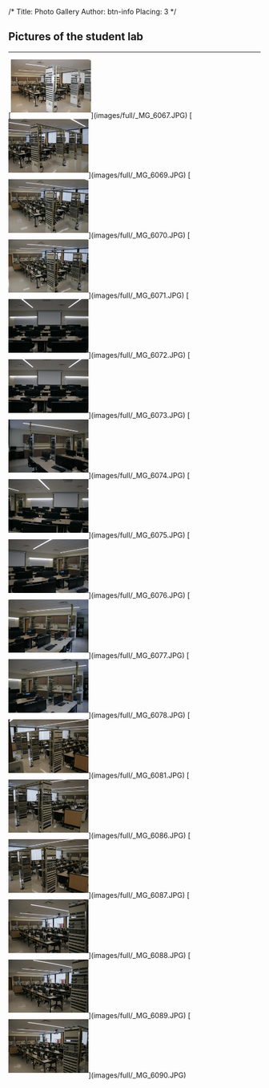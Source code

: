 /*
Title: Photo Gallery
Author: btn-info
Placing: 3
*/

<style>
img {
  margin-bottom:10px;
  max-width: 160px;
}
</style>

## Pictures of the student lab
<hr/>
[<img src='images/thumbs/_MG_6067.jpg'>](images/full/_MG_6067.JPG)
[<img src='images/thumbs/_MG_6069.jpg'>](images/full/_MG_6069.JPG)
[<img src='images/thumbs/_MG_6070.jpg'>](images/full/_MG_6070.JPG)
[<img src='images/thumbs/_MG_6071.jpg'>](images/full/_MG_6071.JPG)
[<img src='images/thumbs/_MG_6072.jpg'>](images/full/_MG_6072.JPG)
[<img src='images/thumbs/_MG_6073.jpg'>](images/full/_MG_6073.JPG)
[<img src='images/thumbs/_MG_6074.jpg'>](images/full/_MG_6074.JPG)
[<img src='images/thumbs/_MG_6075.jpg'>](images/full/_MG_6075.JPG)
[<img src='images/thumbs/_MG_6076.jpg'>](images/full/_MG_6076.JPG)
[<img src='images/thumbs/_MG_6077.jpg'>](images/full/_MG_6077.JPG)
[<img src='images/thumbs/_MG_6078.jpg'>](images/full/_MG_6078.JPG)
[<img src='images/thumbs/_MG_6081.jpg'>](images/full/_MG_6081.JPG)
[<img src='images/thumbs/_MG_6086.jpg'>](images/full/_MG_6086.JPG)
[<img src='images/thumbs/_MG_6087.jpg'>](images/full/_MG_6087.JPG)
[<img src='images/thumbs/_MG_6088.jpg'>](images/full/_MG_6088.JPG)
[<img src='images/thumbs/_MG_6089.jpg'>](images/full/_MG_6089.JPG)
[<img src='images/thumbs/_MG_6090.jpg'>](images/full/_MG_6090.JPG)


